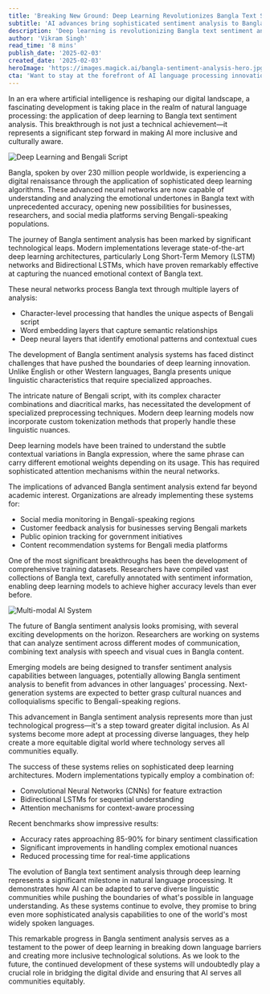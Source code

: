 ```yaml
---
title: 'Breaking New Ground: Deep Learning Revolutionizes Bangla Text Sentiment Analysis'
subtitle: 'AI advances bring sophisticated sentiment analysis to Bangla language processing'
description: 'Deep learning is revolutionizing Bangla text sentiment analysis, enabling AI systems to understand and analyze emotional undertones in Bengali text with unprecedented accuracy. This breakthrough represents a significant step toward digital inclusion for the 230 million Bangla speakers worldwide.'
author: 'Vikram Singh'
read_time: '8 mins'
publish_date: '2025-02-03'
created_date: '2025-02-03'
heroImage: 'https://images.magick.ai/bangla-sentiment-analysis-hero.jpg'
cta: 'Want to stay at the forefront of AI language processing innovations? Follow us on LinkedIn at MagickAI and join our community of tech enthusiasts exploring the future of language understanding!'
---
```


In an era where artificial intelligence is reshaping our digital landscape, a fascinating development is taking place in the realm of natural language processing: the application of deep learning to Bangla text sentiment analysis. This breakthrough is not just a technical achievement—it represents a significant step forward in making AI more inclusive and culturally aware.

![Deep Learning and Bengali Script](https://i.magick.ai/PIXE/1738568607172_magick_img.webp)

Bangla, spoken by over 230 million people worldwide, is experiencing a digital renaissance through the application of sophisticated deep learning algorithms. These advanced neural networks are now capable of understanding and analyzing the emotional undertones in Bangla text with unprecedented accuracy, opening new possibilities for businesses, researchers, and social media platforms serving Bengali-speaking populations.

The journey of Bangla sentiment analysis has been marked by significant technological leaps. Modern implementations leverage state-of-the-art deep learning architectures, particularly Long Short-Term Memory (LSTM) networks and Bidirectional LSTMs, which have proven remarkably effective at capturing the nuanced emotional context of Bangla text.

These neural networks process Bangla text through multiple layers of analysis:

- Character-level processing that handles the unique aspects of Bengali script
- Word embedding layers that capture semantic relationships
- Deep neural layers that identify emotional patterns and contextual cues

The development of Bangla sentiment analysis systems has faced distinct challenges that have pushed the boundaries of deep learning innovation. Unlike English or other Western languages, Bangla presents unique linguistic characteristics that require specialized approaches.

The intricate nature of Bengali script, with its complex character combinations and diacritical marks, has necessitated the development of specialized preprocessing techniques. Modern deep learning models now incorporate custom tokenization methods that properly handle these linguistic nuances.

Deep learning models have been trained to understand the subtle contextual variations in Bangla expression, where the same phrase can carry different emotional weights depending on its usage. This has required sophisticated attention mechanisms within the neural networks.

The implications of advanced Bangla sentiment analysis extend far beyond academic interest. Organizations are already implementing these systems for:

- Social media monitoring in Bengali-speaking regions
- Customer feedback analysis for businesses serving Bengali markets
- Public opinion tracking for government initiatives
- Content recommendation systems for Bengali media platforms

One of the most significant breakthroughs has been the development of comprehensive training datasets. Researchers have compiled vast collections of Bangla text, carefully annotated with sentiment information, enabling deep learning models to achieve higher accuracy levels than ever before.

![Multi-modal AI System](https://i.magick.ai/PIXE/1738568607176_magick_img.webp)

The future of Bangla sentiment analysis looks promising, with several exciting developments on the horizon. Researchers are working on systems that can analyze sentiment across different modes of communication, combining text analysis with speech and visual cues in Bangla content.

Emerging models are being designed to transfer sentiment analysis capabilities between languages, potentially allowing Bangla sentiment analysis to benefit from advances in other languages' processing. Next-generation systems are expected to better grasp cultural nuances and colloquialisms specific to Bengali-speaking regions.

This advancement in Bangla sentiment analysis represents more than just technological progress—it's a step toward greater digital inclusion. As AI systems become more adept at processing diverse languages, they help create a more equitable digital world where technology serves all communities equally.

The success of these systems relies on sophisticated deep learning architectures. Modern implementations typically employ a combination of:

- Convolutional Neural Networks (CNNs) for feature extraction
- Bidirectional LSTMs for sequential understanding
- Attention mechanisms for context-aware processing

Recent benchmarks show impressive results:

- Accuracy rates approaching 85-90% for binary sentiment classification
- Significant improvements in handling complex emotional nuances
- Reduced processing time for real-time applications

The evolution of Bangla text sentiment analysis through deep learning represents a significant milestone in natural language processing. It demonstrates how AI can be adapted to serve diverse linguistic communities while pushing the boundaries of what's possible in language understanding. As these systems continue to evolve, they promise to bring even more sophisticated analysis capabilities to one of the world's most widely spoken languages.

This remarkable progress in Bangla sentiment analysis serves as a testament to the power of deep learning in breaking down language barriers and creating more inclusive technological solutions. As we look to the future, the continued development of these systems will undoubtedly play a crucial role in bridging the digital divide and ensuring that AI serves all communities equitably.